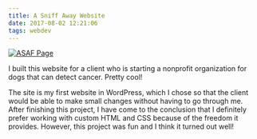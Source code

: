 ```yaml
---
title: A Sniff Away Website
date: 2017-08-02 12:21:06
tags: webdev
---
```


<a href="https://www.asniffaway.org" target="_blank"><img class="portfolio-pics" src="/images/asniffaway-screenshot.png" alt="ASAF Page"></a>

I built this website for a client who is starting a nonprofit organization for dogs that can detect cancer. Pretty cool!

The site is my first website in WordPress, which I chose so that the client would be able to make small changes without having to go through me. After finishing this project, I have come to the conclusion that I definitely prefer working with custom HTML and CSS because of the freedom it provides. However, this project was fun and I think it turned out well!